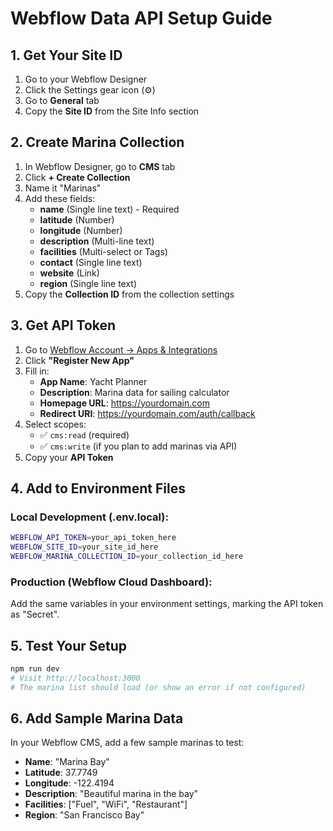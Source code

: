 # Webflow Data API Setup Guide

## 1. Get Your Site ID
1. Go to your Webflow Designer
2. Click the Settings gear icon (⚙️) 
3. Go to **General** tab
4. Copy the **Site ID** from the Site Info section

## 2. Create Marina Collection
1. In Webflow Designer, go to **CMS** tab
2. Click **+ Create Collection**
3. Name it "Marinas"
4. Add these fields:
   - **name** (Single line text) - Required
   - **latitude** (Number)
   - **longitude** (Number) 
   - **description** (Multi-line text)
   - **facilities** (Multi-select or Tags)
   - **contact** (Single line text)
   - **website** (Link)
   - **region** (Single line text)
5. Copy the **Collection ID** from the collection settings

## 3. Get API Token
1. Go to [Webflow Account → Apps & Integrations](https://webflow.com/dashboard/account/apps)
2. Click **"Register New App"**
3. Fill in:
   - **App Name**: Yacht Planner
   - **Description**: Marina data for sailing calculator
   - **Homepage URL**: https://yourdomain.com
   - **Redirect URI**: https://yourdomain.com/auth/callback
4. Select scopes:
   - ✅ `cms:read` (required)
   - ✅ `cms:write` (if you plan to add marinas via API)
5. Copy your **API Token**

## 4. Add to Environment Files

### Local Development (.env.local):
```bash
WEBFLOW_API_TOKEN=your_api_token_here
WEBFLOW_SITE_ID=your_site_id_here  
WEBFLOW_MARINA_COLLECTION_ID=your_collection_id_here
```

### Production (Webflow Cloud Dashboard):
Add the same variables in your environment settings, marking the API token as "Secret".

## 5. Test Your Setup
```bash
npm run dev
# Visit http://localhost:3000
# The marina list should load (or show an error if not configured)
```

## 6. Add Sample Marina Data
In your Webflow CMS, add a few sample marinas to test:
- **Name**: "Marina Bay"
- **Latitude**: 37.7749
- **Longitude**: -122.4194
- **Description**: "Beautiful marina in the bay"
- **Facilities**: ["Fuel", "WiFi", "Restaurant"]
- **Region**: "San Francisco Bay" 